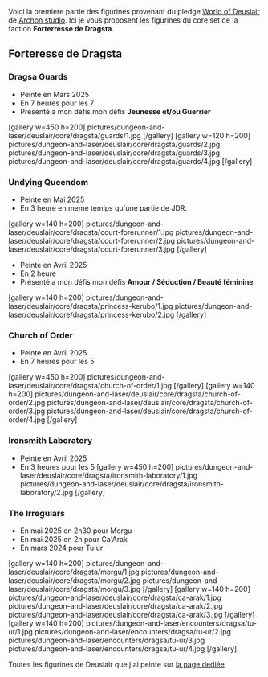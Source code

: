 
Voici la premiere partie des figurines provenant du pledge 
[World of Deuslair](https://gamefound.com/projects/archon-studio/deuslair) de [Archon studio](https://archon-studio.com/). Ici je vous proposent les figurines du core set de la faction **Forterresse de Dragsta**.

## Forteresse de Dragsta

### Dragsa Guards

- Peinte en Mars 2025
- En 7 heures pour les 7
- Présenté a mon défis mon défis __Jeunesse et/ou Guerrier__

[gallery w=450 h=200]
pictures/dungeon-and-laser/deuslair/core/dragsta/guards/1.jpg
[/gallery]
[gallery w=120 h=200]
pictures/dungeon-and-laser/deuslair/core/dragsta/guards/2.jpg
pictures/dungeon-and-laser/deuslair/core/dragsta/guards/3.jpg
pictures/dungeon-and-laser/deuslair/core/dragsta/guards/4.jpg
[/gallery]

### Undying Queendom

- Peinte en Mai 2025
- En 3 heure en meme temlps qu'une partie de JDR.

[gallery w=140 h=200]
pictures/dungeon-and-laser/deuslair/core/dragsta/court-forerunner/1.jpg
pictures/dungeon-and-laser/deuslair/core/dragsta/court-forerunner/2.jpg
pictures/dungeon-and-laser/deuslair/core/dragsta/court-forerunner/3.jpg
[/gallery]

- Peinte en Avril 2025
- En 2 heure
- Présenté a mon défis mon défis __Amour / Séduction / Beauté féminine__

[gallery w=140 h=200]
pictures/dungeon-and-laser/deuslair/core/dragsta/princess-kerubo/1.jpg
pictures/dungeon-and-laser/deuslair/core/dragsta/princess-kerubo/2.jpg
[/gallery]

### Church of Order

- Peinte en Avril 2025
- En 7 heures pour les 5

[gallery w=450 h=200]
pictures/dungeon-and-laser/deuslair/core/dragsta/church-of-order/1.jpg
[/gallery]
[gallery w=140 h=200]
pictures/dungeon-and-laser/deuslair/core/dragsta/church-of-order/2.jpg
pictures/dungeon-and-laser/deuslair/core/dragsta/church-of-order/3.jpg
pictures/dungeon-and-laser/deuslair/core/dragsta/church-of-order/4.jpg
[/gallery]

### Ironsmith Laboratory

- Peinte en Avril 2025
- En 3 heures pour les 5
[gallery w=450 h=200]
pictures/dungeon-and-laser/deuslair/core/dragsta/ironsmith-laboratory/1.jpg
pictures/dungeon-and-laser/deuslair/core/dragsta/ironsmith-laboratory/2.jpg
[/gallery]

### The Irregulars

- En mai 2025 en 2h30 pour Morgu
- En mai 2025 en 2h pour Ca'Arak
- En mars 2024 pour Tu'ur

[gallery w=140 h=200]
pictures/dungeon-and-laser/deuslair/core/dragsta/morgu/1.jpg
pictures/dungeon-and-laser/deuslair/core/dragsta/morgu/2.jpg
pictures/dungeon-and-laser/deuslair/core/dragsta/morgu/3.jpg
[/gallery]
[gallery w=140 h=200]
pictures/dungeon-and-laser/deuslair/core/dragsta/ca-arak/1.jpg
pictures/dungeon-and-laser/deuslair/core/dragsta/ca-arak/2.jpg
pictures/dungeon-and-laser/deuslair/core/dragsta/ca-arak/3.jpg
[/gallery]
[gallery w=140 h=200]
pictures/dungeon-and-laser/encounters/dragsa/tu-ur/1.jpg
pictures/dungeon-and-laser/encounters/dragsa/tu-ur/2.jpg
pictures/dungeon-and-laser/encounters/dragsa/tu-ur/3.jpg
pictures/dungeon-and-laser/encounters/dragsa/tu-ur/4.jpg
[/gallery]

Toutes les figurines de Deuslair que j'ai peinte sur [la page dediée](2025/dungeon-and-laser-deuslair.html)



